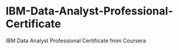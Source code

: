 # IBM-Data-Analyst-Professional-Certificate
IBM Data Analyst Professional Certificate from Coursera
